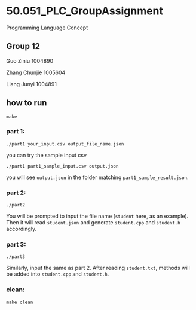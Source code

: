 # 50.051_PLC_GroupAssignment
Programming Language Concept

## Group 12

Guo Ziniu 1004890

Zhang Chunjie 1005604

Liang Junyi 1004891

## how to run
```
make
```
### part 1:
```
./part1 your_input.csv output_file_name.json
```
you can try the sample input csv
```
./part1 part1_sample_input.csv output.json
```
you will see `output.json` in the folder matching `part1_sample_result.json`.
### part 2:
```
./part2
```
You will be prompted to input the file name (`student` here, as an example).
Then it will read `student.json` and generate `student.cpp` and `student.h` accordingly.

### part 3:
```
./part3
```
Similarly, input the same as part 2.
After reading `student.txt`, methods will be added into `student.cpp` and `student.h`. 

### clean:
```
make clean
```

